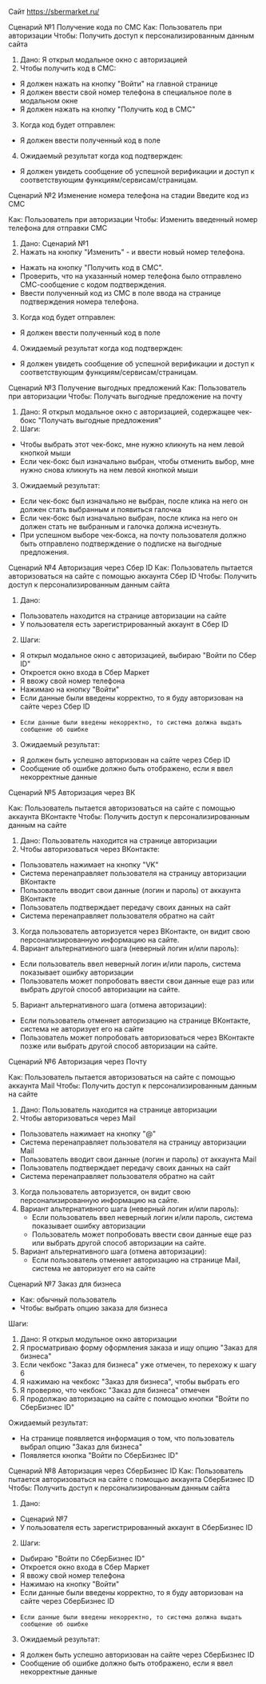 Сайт https://sbermarket.ru/

Сценарий №1
Получение кода по СМС
Как: Пользователь при авторизации
Чтобы: Получить доступ к персонализированным данным сайта

1.  Дано: Я открыл модальное окно с авторизацией
2.  Чтобы получить код в СМС:
-   Я должен нажать на кнопку "Войти" на главной странице
-   Я должен ввести свой номер телефона в специальное поле в модальном окне
-   Я должен нажать на кнопку "Получить код в СМС"
3.  Когда код будет отправлен:
-   Я должен ввести полученный код в поле 
4.  Ожидаемый результат когда код подтвержден:
-   Я должен увидеть сообщение об успешной верификации и доступ к соответствующим функциям/сервисам/страницам.

Сценарий №2 Изменение номера телефона на стадии Введите код из СМС

Как: Пользователь при авторизации
Чтобы: Изменить введенный номер телефона для отправки СМС
1. Дано: Сценарий №1
2.  Нажать на кнопку "Изменить" -   и ввести новый номер телефона.
-   Нажать на кнопку "Получить код в СМС".
-   Проверить, что на указанный номер телефона было отправлено СМС-сообщение с кодом подтверждения.
-   Ввести полученный код из СМС в поле ввода на странице подтверждения номера телефона.
3.  Когда код будет отправлен:
-   Я должен ввести полученный код в поле 
4.  Ожидаемый результат когда код подтвержден:
-   Я должен увидеть сообщение об успешной верификации и доступ к соответствующим функциям/сервисам/страницам.


Сценарий №3  Получение выгодных предложений
Как: Пользователь при авторизации
Чтобы: Получать выгодные предложение на почту
1.  Дано: Я открыл модальное окно с авторизацией, содержащее чек-бокс "Получать выгодные предложения"
2.  Шаги:
-   Чтобы выбрать этот чек-бокс, мне нужно кликнуть на нем левой кнопкой мыши
-   Если чек-бокс был изначально выбран, чтобы отменить выбор, мне нужно снова кликнуть на нем левой кнопкой мыши
3.  Ожидаемый результат:
-   Если чек-бокс был изначально не выбран, после клика на него он должен стать выбранным и появиться галочка
-   Если чек-бокс был изначально выбран, после клика на него он должен стать не выбранным и галочка должна исчезнуть.
-   При успешном выборе чек-бокса, на почту пользователя должно быть отправлено подтверждение о подписке на выгодные предложения.


Сценарий №4 Авторизация через Сбер ID
Как: Пользователь пытается авторизоваться на сайте с помощью аккаунта Сбер ID
Чтобы: Получить доступ к персонализированным данным сайта
1. Дано:
-   Пользователь находится на странице авторизации на сайте
-   У пользователя есть зарегистрированный аккаунт в Сбер ID
2. Шаги:
-   Я открыл модальное окно с авторизацией,  выбираю  "Войти по Сбер ID"
-    Откроется окно входа в Сбер Маркет
-    Я ввожу  свой номер телефона
-   Нажимаю на кнопку "Войти"
-    Если данные были введены корректно, то я буду авторизован на сайте через Сбер ID
-     Если данные были введены некорректно, то система должна выдать сообщение об ошибке
3. Ожидаемый результат:
-   Я должен быть успешно авторизован на сайте через Сбер ID
-   Сообщение об ошибке должно быть отображено, если я ввел некорректные данные


Сценарий №5 Авторизация через ВК

Как:  Пользователь пытается авторизоваться на сайте с помощью аккаунта ВКонтакте
Чтобы:  Получить доступ к персонализированным данным на сайте
1. Дано: Пользователь находится на странице авторизации    
2.  Чтобы авторизоваться через ВКонтакте:
  -   Пользователь нажимает на кнопку "VK"
  -   Система перенаправляет пользователя на страницу авторизации ВКонтакте
 -   Пользователь вводит свои данные (логин и пароль) от аккаунта ВКонтакте  
 - Пользователь подтверждает передачу своих данных на сайт
  -   Система перенаправляет пользователя обратно на сайт
3.  Когда пользователь авторизуется через ВКонтакте, он видит свою персонализированную информацию на сайте.  
4.  Вариант альтернативного шага (неверный логин и/или пароль):  
-   Если пользователь ввел неверный логин и/или пароль, система показывает ошибку авторизации
 -   Пользователь может попробовать ввести свои данные еще раз или выбрать другой способ авторизации на сайте.
5.  Вариант альтернативного шага (отмена авторизации): 
 -   Если пользователь отменяет авторизацию на странице ВКонтакте, система не авторизует его на сайте
-   Пользователь может попробовать авторизоваться через ВКонтакте позже или выбрать другой способ авторизации на сайте.

Сценарий №6 Авторизация через Почту

Как:  Пользователь пытается авторизоваться на сайте с помощью аккаунта Mail
Чтобы:  Получить доступ к персонализированным данным на сайте
1. Дано: Пользователь находится на странице авторизации    
2.  Чтобы авторизоваться через Mail
  -   Пользователь нажимает на кнопку "@"
  -   Система перенаправляет пользователя на страницу авторизации Mail
  -   Пользователь вводит свои данные (логин и пароль) от аккаунта Mail
-   Пользователь подтверждает передачу своих данных на сайт
  -   Система перенаправляет пользователя обратно на сайт
3.  Когда пользователь авторизуется, он видит свою персонализированную информацию на сайте.  
4.  Вариант альтернативного шага (неверный логин и/или пароль):  
    -   Если пользователь ввел неверный логин и/или пароль, система показывает ошибку авторизации
    -   Пользователь может попробовать ввести свои данные еще раз или выбрать другой способ авторизации на сайте.
5.  Вариант альтернативного шага (отмена авторизации): 
    -   Если пользователь отменяет авторизацию на странице Mail, система не авторизует его на сайте
    
Сценарий №7 Заказ для бизнеса

-   Как: обычный пользователь
-   Чтобы: выбрать опцию заказа для бизнеса

Шаги:

1.  Дано: Я открыл модульное окно авторизации
2.  Я просматриваю форму оформления заказа и ищу опцию "Заказ для бизнеса"
3.  Если чекбокс "Заказ для бизнеса" уже отмечен, то перехожу к шагу 6
4.  Я нажимаю на чекбокс "Заказ для бизнеса", чтобы выбрать его
5.  Я проверяю, что чекбокс "Заказ для бизнеса" отмечен
6.  Я продолжаю авторизацию на сайте с помощью кнопки "Войти по СберБизнес ID"

Ожидаемый результат:

-   На странице появляется информация о том, что пользователь выбрал опцию "Заказ для бизнеса"
-  Появляется кнопка "Войти по СберБизнес ID"

Сценарий №8  Авторизация через СберБизнес ID
Как: Пользователь пытается авторизоваться на сайте с помощью аккаунта СберБизнес ID
Чтобы: Получить доступ к персонализированным данным сайта
1. Дано:
-   Сценарий №7
-   У пользователя есть зарегистрированный аккаунт в СберБизнес ID
2. Шаги:
-    Dыбираю  "Войти по СберБизнес ID"
-    Откроется окно входа в Сбер Маркет
-    Я ввожу  свой номер телефона
-   Нажимаю на кнопку "Войти"
-    Если данные были введены корректно, то я буду авторизован на сайте через СберБизнес ID
-     Если данные были введены некорректно, то система должна выдать сообщение об ошибке
3. Ожидаемый результат:
-   Я должен быть успешно авторизован на сайте через СберБизнес ID
-   Сообщение об ошибке должно быть отображено, если я ввел некорректные данные

